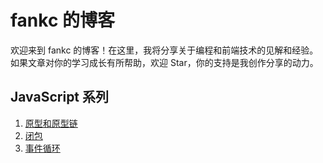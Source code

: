 # fankc 的博客

欢迎来到 fankc 的博客！在这里，我将分享关于编程和前端技术的见解和经验。如果文章对你的学习成长有所帮助，欢迎 Star，你的支持是我创作分享的动力。

## JavaScript 系列

1. [原型和原型链](./JavaScript/原型和原型链.md)
2. [闭包](./JavaScript/闭包.md)
3. [事件循环](./JavaScript/事件循环.md)